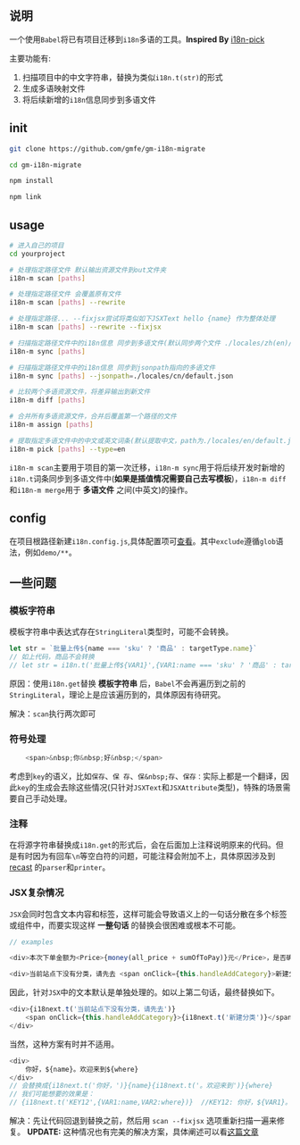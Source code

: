
## 说明
一个使用`Babel`将已有项目迁移到`i18n`多语的工具。**Inspired By** [i18n-pick](https://github.com/ProtoTeam/i18n-pick)

主要功能有:
1. 扫描项目中的中文字符串，替换为类似`i18n.t(str)`的形式
2. 生成多语映射文件
3. 将后续新增的`i18n`信息同步到多语文件

## init
``` bash
git clone https://github.com/gmfe/gm-i18n-migrate

cd gm-i18n-migrate

npm install

npm link
```
## usage
``` bash
# 进入自己的项目
cd yourproject

# 处理指定路径文件 默认输出资源文件到out文件夹
i18n-m scan [paths] 

# 处理指定路径文件 会覆盖原有文件
i18n-m scan [paths] --rewrite

# 处理指定路径... --fixjsx尝试将类似如下JSXText hello {name} 作为整体处理
i18n-m scan [paths] --rewrite --fixjsx

# 扫描指定路径文件中的i18n信息 同步到多语文件(默认同步两个文件 ./locales/zh(en)/default.json) 
i18n-m sync [paths] 

# 扫描指定路径文件中的i18n信息 同步到jsonpath指向的多语文件
i18n-m sync [paths] --jsonpath=./locales/cn/default.json

# 比较两个多语资源文件，将差异输出到新文件
i18n-m diff [paths] 

# 合并所有多语资源文件，合并后覆盖第一个路径的文件
i18n-m assign [paths] 

# 提取指定多语文件中的中文或英文词条(默认提取中文，path为./locales/en/default.json)
i18n-m pick [paths] --type=en

```
`i18n-m scan`主要用于项目的第一次迁移，`i18n-m sync`用于将后续开发时新增的`i18n.t`词条同步到多语文件中(**如果是插值情况需要自己去写模板**)，`i18n-m diff`和`i18n-m merge`用于 **多语文件** 之间(中英文)的操作。

## config
在项目根路径新建`i18n.config.js`,具体配置项可[查看](https://github.com/gmfe/gm-i18n-migrate/blob/master/src/config/index.js)。其中`exclude`遵循`glob`语法，例如`demo/**`。

## 一些问题
### 模板字符串
模板字符串中表达式存在`StringLiteral`类型时，可能不会转换。
``` javascript
let str = `批量上传${name === 'sku' ? '商品' : targetType.name}`
// 如上代码，商品不会转换
// let str = i18n.t('批量上传${VAR1}',{VAR1:name === 'sku' ? '商品' : targetType.name})
```
原因：使用`i18n.get`替换 **模板字符串** 后，`Babel`不会再遍历到之前的`StringLiteral`，理论上是应该遍历到的，具体原因有待研究。

解决：`scan`执行两次即可

### 符号处理
```javascript
    <span>&nbsp;你&nbsp;好&nbsp;</span>
```
考虑到`key`的语义，比如`保存`、`保 存`、`保&nbsp;存`、`保存：`实际上都是一个翻译，因此`key`的生成会去除这些情况(只针对`JSXText`和`JSXAttribute`类型)，特殊的场景需要自己手动处理。


### 注释
在将源字符串替换成`i18n.get`的形式后，会在后面加上注释说明原来的代码。但是有时因为有回车`\n`等空白符的问题，可能注释会附加不上，具体原因涉及到 [recast](https://github.com/benjamn/recast) 的`parser`和`printer`。


### JSX复杂情况
`JSX`会同时包含文本内容和标签，这样可能会导致语义上的一句话分散在多个标签或组件中，而要实现这样 **一整句话** 的替换会很困难或根本不可能。
```javascript
// examples

<div>本次下单金额为<Price>{money(all_price + sumOfToPay)}元</Price>，是否确认下单</div>

<div>当前站点下没有分类，请先去 <span onClick={this.handleAddCategory}>新建分类</span>，再新建商品</div> 
```
因此，针对`JSX`中的文本默认是单独处理的。如以上第二句话，最终替换如下。
``` javascript
<div>{i18next.t('当前站点下没有分类，请先去')} 
    <span onClick={this.handleAddCategory}>{i18next.t('新建分类')}</span>{i18next.t('，再新建商品')}
</div> 
```
当然，这种方案有时并不适用。
``` javascript
<div>
    你好，${name}。欢迎来到${where}  
</div> 
// 会替换成{i18next.t('你好，')}{name}{i18next.t('。欢迎来到')}{where}
// 我们可能想要的效果是：
// {i18next.t('KEY12',{VAR1:name,VAR2:where})}  //KEY12: 你好，${VAR1}。欢迎来到${VAR2}  
```
解决：先让代码回退到替换之前，然后用 `scan --fixjsx` 选项重新扫描一遍来修复。
**UPDATE:**
这种情况也有完美的解决方案，具体阐述可以看[这篇文章](https://github.com/gmfe/Think/issues/46)